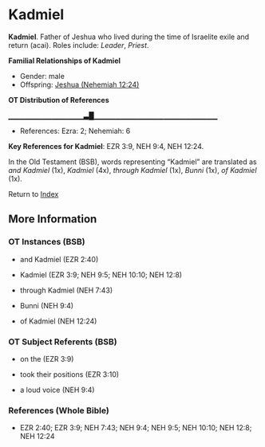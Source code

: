 # Kadmiel
**Kadmiel**. 
Father of Jeshua who lived during the time of Israelite exile and return (acai). 
Roles include: 
_Leader_, _Priest_. 




**Familial Relationships of Kadmiel**


* Gender: male
* Offspring: [Jeshua (Nehemiah 12:24)](Jeshua.7.md)


**OT Distribution of References**

▁▁▁▁▁▁▁▁▁▁▁▁▁▁▃█▁▁▁▁▁▁▁▁▁▁▁▁▁▁▁▁▁▁▁▁▁▁▁
* References: Ezra: 2; Nehemiah: 6



**Key References for Kadmiel**: 
EZR 3:9, NEH 9:4, NEH 12:24. 


In the Old Testament (BSB), words representing “Kadmiel” are translated as 
*and Kadmiel* (1x), *Kadmiel* (4x), *through Kadmiel* (1x), *Bunni* (1x), *of Kadmiel* (1x). 




Return to [Index](00-Index.md)

## More Information

### OT Instances (BSB)

* and Kadmiel (EZR 2:40)

* Kadmiel (EZR 3:9; NEH 9:5; NEH 10:10; NEH 12:8)

* through Kadmiel (NEH 7:43)

* Bunni (NEH 9:4)

* of Kadmiel (NEH 12:24)



### OT Subject Referents (BSB)

* on the (EZR 3:9)

* took their positions (EZR 3:10)

* a loud voice (NEH 9:4)



### References (Whole Bible)

* EZR 2:40; EZR 3:9; NEH 7:43; NEH 9:4; NEH 9:5; NEH 10:10; NEH 12:8; NEH 12:24



